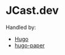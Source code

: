 # JCast.dev

Handled by:

* [Hugo](https://gohugo.io)
* [hugo-paper](https://github.com/nanxiaobei/hugo-paper)